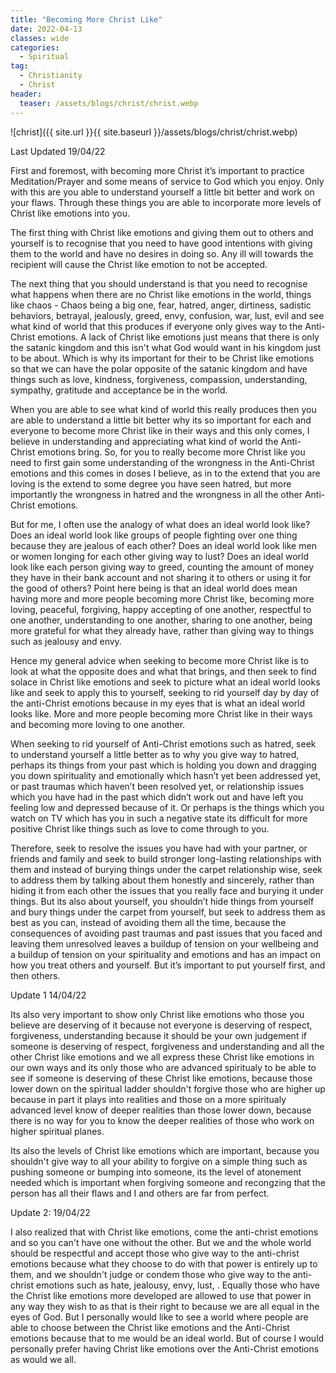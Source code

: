 ```yaml
---
title: "Becoming More Christ Like"
date: 2022-04-13
classes: wide
categories:
  - Spiritual 
tag:
  - Christianity
  - Christ
header: 
  teaser: /assets/blogs/christ/christ.webp
---
```


![christ]({{ site.url }}{{ site.baseurl }}/assets/blogs/christ/christ.webp)

Last Updated 19/04/22

First and foremost, with becoming more Christ it’s important to practice Meditation/Prayer and some means of service to God which you enjoy. Only with this are you able to understand yourself a little bit better and work on your flaws. Through these things you are able to incorporate more levels of Christ like emotions into you. 

The first thing with Christ like emotions and giving them out to others and yourself is to recognise that you need to have good intentions with giving them to the world and have no desires in doing so. Any ill will towards the recipient will cause the Christ like emotion to not be accepted.

The next thing that you should understand is that you need to recognise what happens when there are no Christ like emotions in the world, things like chaos - Chaos being a big one, fear, hatred, anger, dirtiness, sadistic behaviors, betrayal, jealously, greed, envy, confusion, war, lust, evil and see what kind of world that this produces if everyone only gives way to the Anti-Christ emotions. A lack of Christ like emotions just means that there is only the satanic kingdom and this isn't what God would want in his kingdom just to be about. Which is why its important for their to be Christ like emotions so that we can have the polar opposite of the satanic kingdom and have things such as love, kindness, forgiveness, compassion, understanding, sympathy, gratitude and acceptance be in the world.

When you are able to see what kind of world this really produces then you are able to understand a little bit better why its so important for each and everyone to become more Christ like in their ways and this only comes, I believe in understanding and appreciating what kind of world the Anti-Christ emotions bring. So, for you to really become more Christ like you need to first gain some understanding of the wrongness in the Anti-Christ emotions and this comes in doses I believe, as in to the extend that you are loving is the extend to some degree you have seen hatred, but more importantly the wrongness in hatred and the wrongness in all the other Anti-Christ emotions.

But for me, I often use the analogy of what does an ideal world look like? Does an ideal world look like groups of people fighting over one thing because they are jealous of each other? Does an ideal world look like men or women longing for each other giving way to lust? Does an ideal world look like each person giving way to greed, counting the amount of money they have in their bank account and not sharing it to others or using it for the good of others? Point here being is that an ideal world does mean having more and more people becoming more Christ like, becoming more loving, peaceful, forgiving, happy accepting of one another, respectful to one another, understanding to one another, sharing to one another, being more grateful for what they already have, rather than giving way to things such as jealousy and envy.

Hence my general advice when seeking to become more Christ like is to look at what the opposite does and what that brings, and then seek to find solace in Christ like emotions and seek to picture what an ideal world looks like and seek to apply this to yourself, seeking to rid yourself day by day of the anti-Christ emotions because in my eyes that is what an ideal world looks like. More and more people becoming more Christ like in their ways and becoming more loving to one another. 

When seeking to rid yourself of Anti-Christ emotions such as hatred, seek to understand yourself a little better as to why you give way to hatred, perhaps its things from your past which is holding you down and dragging you down spirituality and emotionally which hasn’t yet been addressed yet, or past traumas which haven’t been resolved yet, or relationship issues which you have had in the past which didn’t work out and have left you feeling low and depressed because of it. Or perhaps is the things which you watch on TV which has you in such a negative state its difficult for more positive Christ like things such as love to come through to you. 

Therefore, seek to resolve the issues you have had with your partner, or friends and family and seek to build stronger long-lasting relationships with them and instead of burying things under the carpet relationship wise, seek to address them by talking about them honestly and sincerely, rather than hiding it from each other the issues that you really face and burying it under things. But its also about yourself, you shouldn’t hide things from yourself and bury things under the carpet from yourself, but seek to address them as best as you can, instead of avoiding them all the time, because the consequences of avoiding past traumas and past issues that you faced and leaving them unresolved leaves a buildup of tension on your wellbeing and a buildup of tension on your spirituality and emotions and has an impact on how you treat others and yourself. But it’s important to put yourself first, and then others.

Update 1 14/04/22

Its also very important to show only Christ like emotions who those you believe are deserving of it because not everyone is deserving of respect, forgiveness, understanding because it should be your own judgement if someone is deserving of respect, forgiveness and understanding and all the other Christ like emotions and we all express these Christ like emotions in our own ways and its only those who are advanced spiritualy to be able to see if someone is deserving of these Christ like emotions, because those lower down on the spiritual ladder shouldn't forgive those who are higher up because in part it plays into realities and those on a more spiritualy advanced level know of deeper realities than those lower down, because there is no way for you to know the deeper realities of those who work on higher spiritual planes.

Its also the levels of Christ like emotions which are important, because you shouldn't give way to all your ability to forgive on a simple thing such as pushing someone or bumping into someone, its the level of atonement needed which is important when forgiving someone and recongzing that the person has all their flaws and I and others are far from perfect.

Update 2: 19/04/22

I also realized that with Christ like emotions, come the anti-christ emotions and so you can't have one without the other. But we and the whole world should be respectful and accept those who give way to the anti-christ emotions because what they choose to do with that power is entirely up to them, and we shouldn't judge or condem those who give way to the anti-christ emotions such as hate, jealousy, envy, lust,  . Equally those who have the Christ like emotions more developed are allowed to use that power in any way they wish to as that is their right to because we are all equal in the eyes of God. But I personally would like to see a world where people are able to choose between the Christ like emotions and the Anti-Christ emotions because that to me would be an ideal world. But of course I would personally prefer having Christ like emotions over the Anti-Christ emotions as would we all.
